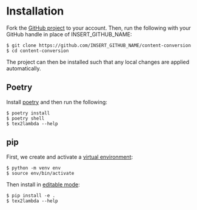 # Installation

Fork the [GitHub project](https://github.com/lambda-feedback/content-conversion) to your account. Then, run the following with your GitHub handle in place of INSERT_GITHUB_NAME:

```shell
$ git clone https://github.com/INSERT_GITHUB_NAME/content-conversion
$ cd content-conversion
```

The project can then be installed such that any local changes are applied automatically.

## Poetry

Install [poetry](https://python-poetry.org/) and then run the following:

```shell
$ poetry install
$ poetry shell
$ tex2lambda --help
```

## pip

First, we create and activate a [virtual environment](https://docs.python.org/3/library/venv.html):

```shell
$ python -m venv env
$ source env/bin/activate
```

Then install in [editable mode](https://pip.pypa.io/en/stable/topics/local-project-installs/#editable-installs):

```shell
$ pip install -e .
$ tex2lambda --help
```
